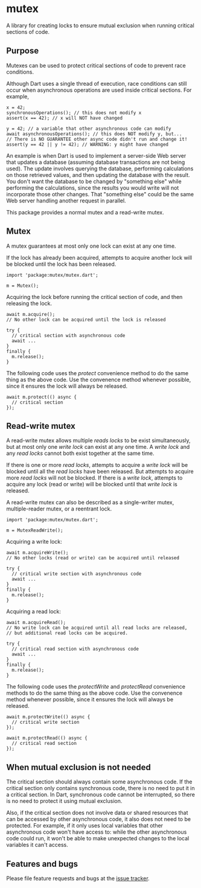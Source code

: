 # mutex

A library for creating locks to ensure mutual exclusion when
running critical sections of code.

## Purpose

Mutexes can be used to protect critical sections of code to prevent
race conditions.

Although Dart uses a single thread of execution, race conditions
can still occur when asynchronous operations are used inside
critical sections. For example,

    x = 42;
    synchronousOperations(); // this does not modify x
    assert(x == 42); // x will NOT have changed
    
    y = 42; // a variable that other asynchronous code can modify
    await asynchronousOperations(); // this does NOT modify y, but...
    // There is NO GUARANTEE other async code didn't run and change it!
    assert(y == 42 || y != 42); // WARNING: y might have changed

An example is when Dart is used to implement a server-side Web server
that updates a database (assuming database transactions are not being
used). The update involves querying the database, performing
calculations on those retrieved values, and then updating the database
with the result.  You don't want the database to be changed by
"something else" while performing the calculations, since the results
you would write will not incorporate those other changes. That
"something else" could be the same Web server handling another request
in parallel.

This package provides a normal mutex and a read-write mutex.

## Mutex

A mutex guarantees at most only one lock can exist at any one time.

If the lock has already been acquired, attempts to acquire another
lock will be blocked until the lock has been released.

    import 'package:mutex/mutex.dart';

    m = Mutex();

Acquiring the lock before running the critical section of code,
and then releasing the lock.

    await m.acquire();
    // No other lock can be acquired until the lock is released

    try {
      // critical section with asynchronous code
	  await ...
    }
    finally {
      m.release();
    }

The following code uses the _protect_ convenience method to do the
same thing as the above code. Use the convenence method whenever
possible, since it ensures the lock will always be released.

    await m.protect(() async {
	  // critical section
	});

## Read-write mutex

A read-write mutex allows multiple _reads locks_ to be exist
simultaneously, but at most only one _write lock_ can exist at any one
time. A _write lock_ and any _read locks_ cannot both exist together
at the same time.

If there is one or more _read locks_, attempts to acquire a _write
lock_ will be blocked until all the _read locks_ have been
released. But attempts to acquire more _read locks_ will not be
blocked. If there is a _write lock_, attempts to acquire any lock
(read or write) will be blocked until that _write lock_ is released.

A read-write mutex can also be described as a single-writer mutex,
multiple-reader mutex, or a reentrant lock.

    import 'package:mutex/mutex.dart';

    m = MutexReadWrite();
 
 Acquiring a write lock:
 
    await m.acquireWrite();
    // No other locks (read or write) can be acquired until released
	
    try {
      // critical write section with asynchronous code
	  await ...
    }
    finally {
      m.release();
    }

Acquiring a read lock:

    await m.acquireRead();
    // No write lock can be acquired until all read locks are released,
	// but additional read locks can be acquired.
	
    try {
      // critical read section with asynchronous code
	  await ...
    }
    finally {
      m.release();
    }

The following code uses the _protectWrite_ and _protectRead_
convenience methods to do the same thing as the above code. Use the
convenence method whenever possible, since it ensures the lock will
always be released.

    await m.protectWrite(() async {
	  // critical write section
	});

    await m.protectRead(() async {
	  // critical read section
	});


## When mutual exclusion is not needed

The critical section should always contain some asynchronous code.  If
the critical section only contains synchronous code, there is no need
to put it in a critical section. In Dart, synchronous code cannot be
interrupted, so there is no need to protect it using mutual exclusion.

Also, if the critical section does not involve data or shared
resources that can be accessed by other asynchronous code, it also
does not need to be protected.  For example, if it only uses local
variables that other asynchronous code won't have access to: while the
other asynchronous code could run, it won't be able to make unexpected
changes to the local variables it can't access.

## Features and bugs

Please file feature requests and bugs at the [issue tracker][tracker].

[tracker]: https://github.com/hoylen/dart-mutex/issues
